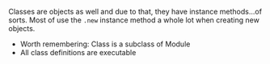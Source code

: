 Classes are objects as well and due to that, they have instance methods...of sorts. Most of use the `.new` instance method a whole lot when creating new objects.

* Worth remembering: Class is a subclass of Module
* All class definitions are executable